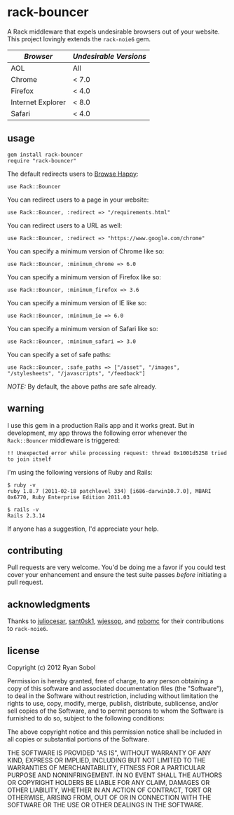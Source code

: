 # rack-bouncer

A Rack middleware that expels undesirable browsers out of your website. This project lovingly extends the `rack-noie6` gem.

| _Browser_         | _Undesirable Versions_ |
|-------------------|------------------------|
| AOL               | All                    |
| Chrome            | < 7.0                  |
| Firefox           | < 4.0                  |
| Internet Explorer | < 8.0                  |
| Safari            | < 4.0                  |

## usage

    gem install rack-bouncer
    require "rack-bouncer"

The default redirects users to [Browse Happy](http://browsehappy.com/):

    use Rack::Bouncer

You can redirect users to a page in your website:

    use Rack::Bouncer, :redirect => "/requirements.html"

You can redirect users to a URL as well:

    use Rack::Bouncer, :redirect => "https://www.google.com/chrome"

You can specify a minimum version of Chrome like so:

    use Rack::Bouncer, :minimum_chrome => 6.0

You can specify a minimum version of Firefox like so:

    use Rack::Bouncer, :minimum_firefox => 3.6

You can specify a minimum version of IE like so:

    use Rack::Bouncer, :minimum_ie => 6.0

You can specify a minimum version of Safari like so:

    use Rack::Bouncer, :minimum_safari => 3.0

You can specify a set of safe paths:

    use Rack::Bouncer, :safe_paths => ["/asset", "/images", "/stylesheets", "/javascripts", "/feedback"]

*NOTE:* By default, the above paths are safe already.

## warning

I use this gem in a production Rails app and it works great.  But in development, my app throws the following error whenever the `Rack::Bouncer` middleware is triggered:

    !! Unexpected error while processing request: thread 0x1001d5258 tried to join itself

I'm using the following versions of Ruby and Rails:

    $ ruby -v
    ruby 1.8.7 (2011-02-18 patchlevel 334) [i686-darwin10.7.0], MBARI 0x6770, Ruby Enterprise Edition 2011.03
    
    $ rails -v
    Rails 2.3.14

If anyone has a suggestion, I'd appreciate your help.

## contributing

Pull requests are very welcome. You'd be doing me a favor if you could test cover your enhancement and ensure the test suite passes *before* initiating a pull request.

## acknowledgments

Thanks to [juliocesar](http://github.com/juliocesar), [sant0sk1](http://github.com/sant0sk1), [wjessop](http://github.com/wjessop), and [robomc](https://github.com/robomc) for their contributions to `rack-noie6`.

## license

Copyright (c) 2012 Ryan Sobol

Permission is hereby granted, free of charge, to any person obtaining a copy of this software and associated documentation files (the "Software"), to deal in the Software without restriction, including without limitation the rights to use, copy, modify, merge, publish, distribute, sublicense, and/or sell copies of the Software, and to permit persons to whom the Software is furnished to do so, subject to the following conditions:

The above copyright notice and this permission notice shall be included in all copies or substantial portions of the Software.

THE SOFTWARE IS PROVIDED "AS IS", WITHOUT WARRANTY OF ANY KIND, EXPRESS OR IMPLIED, INCLUDING BUT NOT LIMITED TO THE WARRANTIES OF MERCHANTABILITY, FITNESS FOR A PARTICULAR PURPOSE AND NONINFRINGEMENT. IN NO EVENT SHALL THE AUTHORS OR COPYRIGHT HOLDERS BE LIABLE FOR ANY CLAIM, DAMAGES OR OTHER LIABILITY, WHETHER IN AN ACTION OF CONTRACT, TORT OR OTHERWISE, ARISING FROM, OUT OF OR IN CONNECTION WITH THE SOFTWARE OR THE USE OR OTHER DEALINGS IN THE SOFTWARE.
